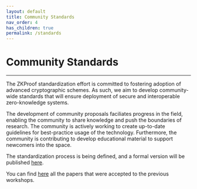 ```yaml
---
layout: default
title: Community Standards
nav_order: 4
has_children: true
permalink: /standards
---
```


# Community Standards

---


The ZKProof standardization effort is committed to fostering adoption of advanced cryptographic schemes. As such, we aim to develop community-wide standards that will ensure deployment of secure and interoperable zero-knowledge systems.

The development of community proposals faciliates progress in the field, enabling the community to share knowledge and push the boundaries of research. The community is actively working to create up-to-date guidelines for best-practice usage of the technology. Furthermore, the community is contributing to develop educational material to support newcomers into the space.

The standardization process is being defined, and a formal version will be published [here](/standards/process). 

You can find [here](/standards/proposals) all the papers that were accepted to the previous workshops.

